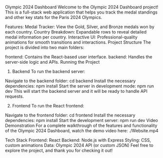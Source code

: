 Olympic 2024 Dashboard
Welcome to the Olympic 2024 Dashboard project! This is a full-stack web application that helps you track the medal standings and other key stats for the Paris 2024 Olympics.

Features:
Medal Tracker: View the Gold, Silver, and Bronze medals won by each country.
Country Breakdown: Expandable rows to reveal detailed medal information per country.
Interactive UI: Professional-quality animations for smooth transitions and interactions.
Project Structure
The project is divided into two main folders:

frontend: Contains the React-based user interface.
backend: Handles the server-side logic and APIs.
Running the Project
1. Backend
To run the backend server:

Navigate to the backend folder:
cd backend
Install the necessary dependencies:
npm install
Start the server in development mode:
npm run dev
This will start the backend server and it will be ready to handle API requests.

2. Frontend
To run the React frontend:

Navigate to the frontend folder:
cd frontend
Install the necessary dependencies:
npm install
Start the development server:
npm run dev
Video Demonstration
For a complete walkthrough of the features and functionality of the Olympic 2024 Dashboard, watch the demo video here: ./Website.mp4

Tech Stack
Frontend: React
Backend: Node.js with Express
Styling: CSS, custom animations
Data: Olympic 2024 API (or custom JSON)
Feel free to explore the project, and thank you for checking it out!

